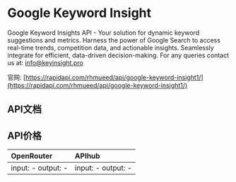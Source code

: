 # Google Keyword Insight

Google Keyword Insights API - Your solution for dynamic keyword suggestions and metrics. Harness the power of Google Search to access real-time trends, competition data, and actionable insights. Seamlessly integrate for efficient, data-driven decision-making. For any queries contact us at: info@keyinsight.pro

官网: [https://rapidapi.com/rhmueed/api/google-keyword-insight1/](https://rapidapi.com/rhmueed/api/google-keyword-insight1/)

## API文档



## API价格

| OpenRouter | APIhub |
|:---|:---|
| input: - output: - | input: - output: - |
